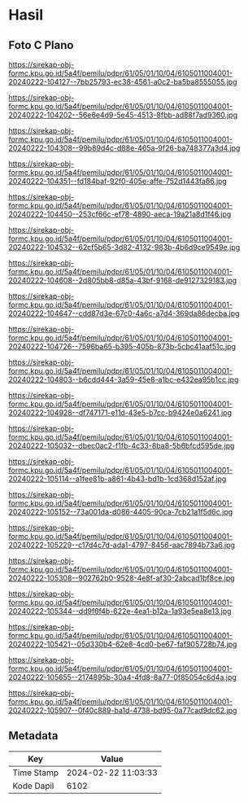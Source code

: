 # Hasil

## Foto C Plano

https://sirekap-obj-formc.kpu.go.id/5a4f/pemilu/pdpr/61/05/01/10/04/6105011004001-20240222-104127--7bb25793-ec38-4561-a0c2-ba5ba8555055.jpg

https://sirekap-obj-formc.kpu.go.id/5a4f/pemilu/pdpr/61/05/01/10/04/6105011004001-20240222-104202--56e6e4d9-5e45-4513-8fbb-ad88f7ad9360.jpg

https://sirekap-obj-formc.kpu.go.id/5a4f/pemilu/pdpr/61/05/01/10/04/6105011004001-20240222-104308--99b89d4c-d88e-465a-9f26-ba748377a3d4.jpg

https://sirekap-obj-formc.kpu.go.id/5a4f/pemilu/pdpr/61/05/01/10/04/6105011004001-20240222-104351--fd184baf-92f0-405e-affe-752d1443fa66.jpg

https://sirekap-obj-formc.kpu.go.id/5a4f/pemilu/pdpr/61/05/01/10/04/6105011004001-20240222-104450--253cf66c-ef78-4890-aeca-19a21a8d1f46.jpg

https://sirekap-obj-formc.kpu.go.id/5a4f/pemilu/pdpr/61/05/01/10/04/6105011004001-20240222-104532--62cf5b65-3d82-4132-983b-4b6d9ce9549e.jpg

https://sirekap-obj-formc.kpu.go.id/5a4f/pemilu/pdpr/61/05/01/10/04/6105011004001-20240222-104608--2d805bb8-d85a-43bf-9168-de9127329183.jpg

https://sirekap-obj-formc.kpu.go.id/5a4f/pemilu/pdpr/61/05/01/10/04/6105011004001-20240222-104647--cdd87d3e-67c0-4a6c-a7d4-369da86decba.jpg

https://sirekap-obj-formc.kpu.go.id/5a4f/pemilu/pdpr/61/05/01/10/04/6105011004001-20240222-104726--7596ba65-b395-405b-873b-5cbc41aaf51c.jpg

https://sirekap-obj-formc.kpu.go.id/5a4f/pemilu/pdpr/61/05/01/10/04/6105011004001-20240222-104803--b6cdd444-3a59-45e8-a1bc-e432ea95b1cc.jpg

https://sirekap-obj-formc.kpu.go.id/5a4f/pemilu/pdpr/61/05/01/10/04/6105011004001-20240222-104928--df747171-e11d-43e5-b7cc-b9424e0a6241.jpg

https://sirekap-obj-formc.kpu.go.id/5a4f/pemilu/pdpr/61/05/01/10/04/6105011004001-20240222-105032--dbec0ac2-f1fb-4c33-8ba8-5b6bfcd595de.jpg

https://sirekap-obj-formc.kpu.go.id/5a4f/pemilu/pdpr/61/05/01/10/04/6105011004001-20240222-105114--a1fee81b-a861-4b43-bd1b-1cd368d152af.jpg

https://sirekap-obj-formc.kpu.go.id/5a4f/pemilu/pdpr/61/05/01/10/04/6105011004001-20240222-105152--73a001da-d086-4405-90ca-7cb21a1f5d6c.jpg

https://sirekap-obj-formc.kpu.go.id/5a4f/pemilu/pdpr/61/05/01/10/04/6105011004001-20240222-105229--c17d4c7d-ada1-4797-8456-aac7894b73a6.jpg

https://sirekap-obj-formc.kpu.go.id/5a4f/pemilu/pdpr/61/05/01/10/04/6105011004001-20240222-105308--902762b0-9528-4e8f-af30-2abcad1bf8ce.jpg

https://sirekap-obj-formc.kpu.go.id/5a4f/pemilu/pdpr/61/05/01/10/04/6105011004001-20240222-105344--dd9f6f4b-622e-4ea1-b12a-1a93e5ea8e13.jpg

https://sirekap-obj-formc.kpu.go.id/5a4f/pemilu/pdpr/61/05/01/10/04/6105011004001-20240222-105421--05d330b4-62e8-4cd0-be67-faf905728b74.jpg

https://sirekap-obj-formc.kpu.go.id/5a4f/pemilu/pdpr/61/05/01/10/04/6105011004001-20240222-105655--2174895b-30a4-4fd8-8a77-0f85054c6d4a.jpg

https://sirekap-obj-formc.kpu.go.id/5a4f/pemilu/pdpr/61/05/01/10/04/6105011004001-20240222-105907--0f40c889-ba1d-4738-bd95-0a77cad9dc62.jpg


## Metadata

| Key        | Value               |
| ---------- | ------------------- |
| Time Stamp | 2024-02-22 11:03:33 |
| Kode Dapil | 6102                |




